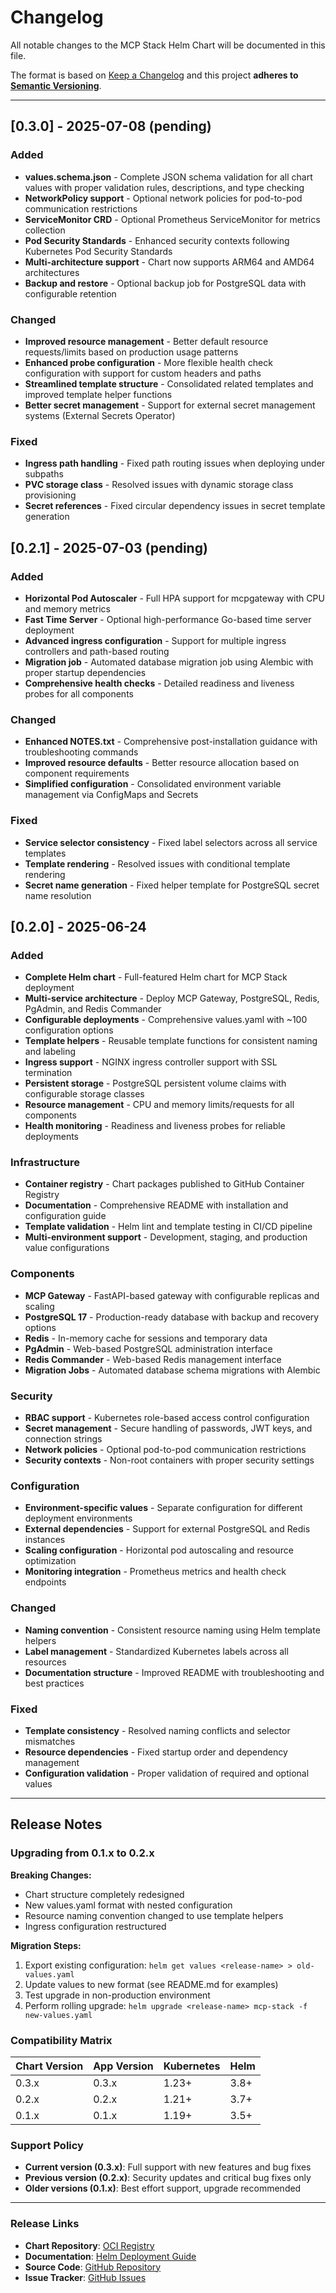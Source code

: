 # Changelog

All notable changes to the MCP Stack Helm Chart will be documented in this file.

The format is based on [Keep a Changelog](https://keepachangelog.com/en/1.1.0/) and this project **adheres to [Semantic Versioning](https://semver.org/spec/v2.0.0.html)**.

---

## [0.3.0] - 2025-07-08 (pending)

### Added
* **values.schema.json** - Complete JSON schema validation for all chart values with proper validation rules, descriptions, and type checking
* **NetworkPolicy support** - Optional network policies for pod-to-pod communication restrictions
* **ServiceMonitor CRD** - Optional Prometheus ServiceMonitor for metrics collection
* **Pod Security Standards** - Enhanced security contexts following Kubernetes Pod Security Standards
* **Multi-architecture support** - Chart now supports ARM64 and AMD64 architectures
* **Backup and restore** - Optional backup job for PostgreSQL data with configurable retention

### Changed
* **Improved resource management** - Better default resource requests/limits based on production usage patterns
* **Enhanced probe configuration** - More flexible health check configuration with support for custom headers and paths
* **Streamlined template structure** - Consolidated related templates and improved template helper functions
* **Better secret management** - Support for external secret management systems (External Secrets Operator)

### Fixed
* **Ingress path handling** - Fixed path routing issues when deploying under subpaths
* **PVC storage class** - Resolved issues with dynamic storage class provisioning
* **Secret references** - Fixed circular dependency issues in secret template generation


## [0.2.1] - 2025-07-03 (pending)

### Added
* **Horizontal Pod Autoscaler** - Full HPA support for mcpgateway with CPU and memory metrics
* **Fast Time Server** - Optional high-performance Go-based time server deployment
* **Advanced ingress configuration** - Support for multiple ingress controllers and path-based routing
* **Migration job** - Automated database migration job using Alembic with proper startup dependencies
* **Comprehensive health checks** - Detailed readiness and liveness probes for all components

### Changed
* **Enhanced NOTES.txt** - Comprehensive post-installation guidance with troubleshooting commands
* **Improved resource defaults** - Better resource allocation based on component requirements
* **Simplified configuration** - Consolidated environment variable management via ConfigMaps and Secrets

### Fixed
* **Service selector consistency** - Fixed label selectors across all service templates
* **Template rendering** - Resolved issues with conditional template rendering
* **Secret name generation** - Fixed helper template for PostgreSQL secret name resolution


## [0.2.0] - 2025-06-24

### Added
* **Complete Helm chart** - Full-featured Helm chart for MCP Stack deployment
* **Multi-service architecture** - Deploy MCP Gateway, PostgreSQL, Redis, PgAdmin, and Redis Commander
* **Configurable deployments** - Comprehensive values.yaml with ~100 configuration options
* **Template helpers** - Reusable template functions for consistent naming and labeling
* **Ingress support** - NGINX ingress controller support with SSL termination
* **Persistent storage** - PostgreSQL persistent volume claims with configurable storage classes
* **Resource management** - CPU and memory limits/requests for all components
* **Health monitoring** - Readiness and liveness probes for reliable deployments

### Infrastructure
* **Container registry** - Chart packages published to GitHub Container Registry
* **Documentation** - Comprehensive README with installation and configuration guide
* **Template validation** - Helm lint and template testing in CI/CD pipeline
* **Multi-environment support** - Development, staging, and production value configurations

### Components
* **MCP Gateway** - FastAPI-based gateway with configurable replicas and scaling
* **PostgreSQL 17** - Production-ready database with backup and recovery options
* **Redis** - In-memory cache for sessions and temporary data
* **PgAdmin** - Web-based PostgreSQL administration interface
* **Redis Commander** - Web-based Redis management interface
* **Migration Jobs** - Automated database schema migrations with Alembic

### Security
* **RBAC support** - Kubernetes role-based access control configuration
* **Secret management** - Secure handling of passwords, JWT keys, and connection strings
* **Network policies** - Optional pod-to-pod communication restrictions
* **Security contexts** - Non-root containers with proper security settings

### Configuration
* **Environment-specific values** - Separate configuration for different deployment environments
* **External dependencies** - Support for external PostgreSQL and Redis instances
* **Scaling configuration** - Horizontal pod autoscaling and resource optimization
* **Monitoring integration** - Prometheus metrics and health check endpoints

### Changed
* **Naming convention** - Consistent resource naming using Helm template helpers
* **Label management** - Standardized Kubernetes labels across all resources
* **Documentation structure** - Improved README with troubleshooting and best practices

### Fixed
* **Template consistency** - Resolved naming conflicts and selector mismatches
* **Resource dependencies** - Fixed startup order and dependency management
* **Configuration validation** - Proper validation of required and optional values

---

## Release Notes

### Upgrading from 0.1.x to 0.2.x

**Breaking Changes:**
- Chart structure completely redesigned
- New values.yaml format with nested configuration
- Resource naming convention changed to use template helpers
- Ingress configuration restructured

**Migration Steps:**
1. Export existing configuration: `helm get values <release-name> > old-values.yaml`
2. Update values to new format (see README.md for examples)
3. Test upgrade in non-production environment
4. Perform rolling upgrade: `helm upgrade <release-name> mcp-stack -f new-values.yaml`

### Compatibility Matrix

| Chart Version | App Version | Kubernetes | Helm |
|---------------|-------------|------------|------|
| 0.3.x         | 0.3.x       | 1.23+      | 3.8+ |
| 0.2.x         | 0.2.x       | 1.21+      | 3.7+ |
| 0.1.x         | 0.1.x       | 1.19+      | 3.5+ |

### Support Policy

- **Current version (0.3.x)**: Full support with new features and bug fixes
- **Previous version (0.2.x)**: Security updates and critical bug fixes only
- **Older versions (0.1.x)**: Best effort support, upgrade recommended

---

### Release Links

* **Chart Repository**: [OCI Registry](https://github.com/IBM/mcp-context-forge/pkgs/container/mcp-context-forge%2Fmcp-stack)
* **Documentation**: [Helm Deployment Guide](https://ibm.github.io/mcp-context-forge/deployment/helm/)
* **Source Code**: [GitHub Repository](https://github.com/IBM/mcp-context-forge/tree/main/charts/mcp-stack)
* **Issue Tracker**: [GitHub Issues](https://github.com/IBM/mcp-context-forge/issues)
